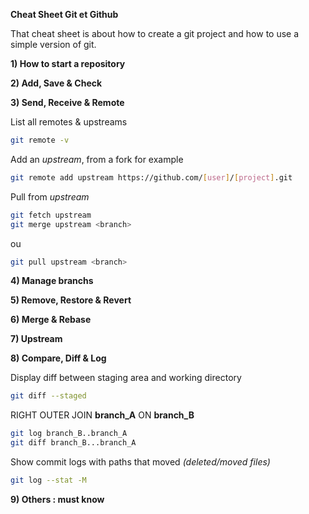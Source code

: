 **Cheat Sheet Git et Github**

That cheat sheet is about how to create a git project and how to use a simple version of git.

**1) How to start a repository**

**2) Add, Save & Check**

**3) Send, Receive & Remote**

List all remotes & upstreams
```bash
git remote -v
```

Add an *upstream*, from a fork for example
```bash
git remote add upstream https://github.com/[user]/[project].git
```

Pull from *upstream*
```bash
git fetch upstream
git merge upstream <branch>
```
ou
```bash
git pull upstream <branch>
```

**4) Manage branchs**

**5) Remove, Restore & Revert**

**6) Merge & Rebase**

**7) Upstream**

**8) Compare, Diff & Log**

Display diff between staging area and working directory
```bash
git diff --staged
```

RIGHT OUTER JOIN **branch_A** ON **branch_B**
```bash
git log branch_B..branch_A
git diff branch_B...branch_A
```

Show commit logs with paths that moved *(deleted/moved files)*
```bash
git log --stat -M
```

**9) Others : must know**


